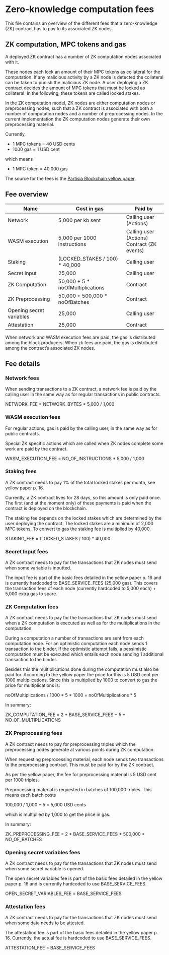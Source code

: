 # Zero-knowledge computation fees

This file contains an overview of the different fees that a zero-knowledge (ZK) contract has to pay to its associated ZK nodes.



## ZK computation, MPC tokens and gas

A deployed ZK contract has a number of ZK computation nodes associated with it.

These nodes each lock an amount of their MPC tokens as collateral for the computation. If any malicious activity by a ZK node is detected the collateral can be taken to punish the malicious ZK node. A user deploying a ZK contract decides the amount of MPC tokens that must be locked as collateral. In the following, these tokens are called locked stakes.

In the ZK computation model, ZK nodes are either computation nodes or preprocessing nodes, such that a ZK contract is associated with both a number of computation nodes and a number of preprocessing nodes. In the current implementation the ZK computation nodes generate their own preprocessing material.

Currently,
* 1 MPC tokens = 40 USD cents
* 1000 gas = 1 USD cent

which means
* 1 MPC token = 40,000 gas

The source for the fees is the [Partisia Blockchain yellow paper](https://drive.google.com/file/d/1OX7ljrLY4IgEA1O3t3fKNH1qSO60_Qbw/view).

## Fee overview

| **Name**                 | **Cost in gas**                   | **Paid by**                                    |
|--------------------------|-----------------------------------|------------------------------------------------|
| Network                  | 5,000 per kb sent                 | Calling user (Actions)                         |
| WASM execution           | 5,000 per 1000 instructions       | Calling user (Actions)<br>Contract (ZK events) |
| Staking                  | (LOCKED_STAKES / 100) * 40,000    | Calling user                                   |
| Secret Input             | 25,000                            | Calling user                                   |
| ZK Computation           | 50,000 +  5 * noOfMultiplications | Contract                                       |
| ZK Preprocessing         | 50,000 + 500,000 * noOfBatches    | Contract                                       |
| Opening secret variables | 25,000                            | Calling user                                   |
| Attestation              | 25,000                            | Contract                                       |

When network and WASM execution fees are paid, the gas is distributed among the block producers.
When zk fees are paid, the gas is distributed among the contract’s associated ZK nodes.

## Fee details

### Network fees

When sending transactions to a ZK contract, a network fee is paid by the calling user in the same way as for 
regular transactions in public contracts.

NETWORK_FEE = NETWORK_BYTES * 5,000 / 1,000

### WASM execution fees

For regular actions, gas is paid by the calling user, in the same way as for public contracts.

Special ZK specific actions which are called when ZK nodes complete some work are paid by the contract.

WASM_EXECUTION_FEE = NO_OF_INSTRUCTIONS * 5,000 / 1,000

### Staking fees

A ZK contract needs to pay 1% of the total locked stakes per month, see yellow paper p. 16.

Currently, a ZK contract lives for 28 days, so this amount is only paid once. The first (and at the moment only) of these payments is paid when the contract is deployed on the blockchain.

The staking fee depends on the locked stakes which are determined by the user deploying the contract. The locked stakes are a minimum of 2,000 MPC tokens. To convert to gas the staking fee is multiplied by 40,000.

STAKING_FEE = (LOCKED_STAKES / 100) * 40,000


### Secret Input fees

A ZK contract needs to pay for the transactions that ZK nodes must send when some variable is inputted.

The input fee is part of the basic fees detailed in the yellow paper p. 16 and is currently hardcoded to BASE_SERVICE_FEES (25,000 gas).
This covers the transaction fees of each node (currently hardcoded to 5,000 each) + 5,000 extra gas to spare.

### ZK Computation fees

A ZK contract needs to pay for the transactions that ZK nodes must send when a ZK computation is executed as well as 
for the multiplications in the computation.

During a computation a number of transactions are sent from each computation node. 
For an optimistic computation each node sends 1 transaction to the binder.
If the optimistic attempt fails, a pessimistic computation must be executed which 
entails each node sending 1 additional transaction to the binder. 

Besides this the multiplications done during the computation must also be paid for. 
According to the yellow paper the price for this is 5 USD cent per 1000 multiplications. 
Since this is multiplied by 1000 to convert to gas the price for multiplications is: 

noOfMultiplications / 1000 * 5 * 1000 = noOfMultiplications * 5

In summary:

ZK_COMPUTATION_FEE = 2 * BASE_SERVICE_FEES + 5 * NO_OF_MULTIPLICATIONS

### ZK Preprocessing fees

A ZK contract needs to pay for preprocessing triples which the preprocessing nodes generate at various points during ZK computation.

When requesting preprocessing material, each node sends two transactions to the preprocessing contract. This must be paid for by the ZK contract.

As per the yellow paper, the fee for preprocessing material is 5 USD cent per 1000 triples.

Preprocessing material is requested in batches of 100,000 triples. 
This means each batch costs 

100,000 / 1,000 * 5 = 5,000 USD cents 

which is multiplied by 1,000 to get the price in gas.

In summary:

ZK_PREPROCESSING_FEE = 2 * BASE_SERVICE_FEES + 500,000 * NO_OF_BATCHES


### Opening secret variables fees

A ZK contract needs to pay for the transactions that ZK nodes must send when some secret variable is opened.

The open secret variables fee is part of the basic fees detailed in the yellow paper p. 16 and is currently hardcoded to use BASE_SERVICE_FEES.

OPEN_SECRET_VARIABLES_FEE = BASE_SERVICE_FEES


### Attestation fees

A ZK contract needs to pay for the transactions that ZK nodes must send when some data needs to be attested.

The attestation fee is part of the basic fees detailed in the yellow paper p. 16. Currently, the actual fee is hardcoded to use BASE_SERVICE_FEES. 

ATTESTATION_FEE = BASE_SERVICE_FEES
